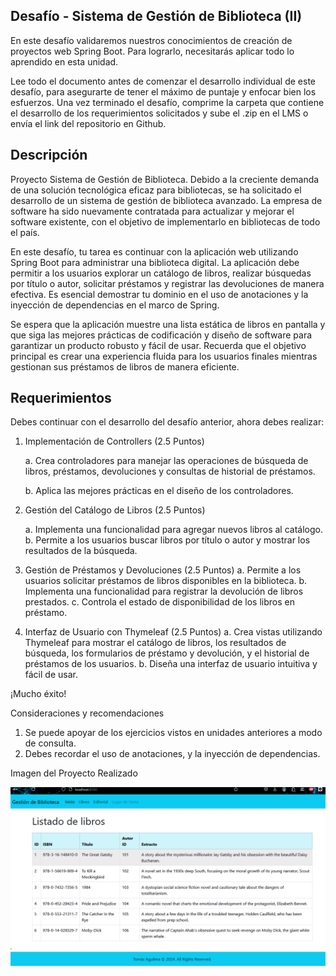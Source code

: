 Desafío - Sistema de Gestión de Biblioteca (II)
--
En este desafío validaremos nuestros conocimientos de creación de proyectos web Spring
Boot. Para lograrlo, necesitarás aplicar todo lo aprendido en esta unidad.

Lee todo el documento antes de comenzar el desarrollo individual de este desafío, para
asegurarte de tener el máximo de puntaje y enfocar bien los esfuerzos. 
Una vez terminado el desafío, comprime la carpeta que contiene el desarrollo de los requerimientos solicitados y
sube el .zip en el LMS o envía el link del repositorio en Github.

Descripción
-
Proyecto Sistema de Gestión de Biblioteca.
Debido a la creciente demanda de una solución tecnológica eficaz para bibliotecas, se ha
solicitado el desarrollo de un sistema de gestión de biblioteca avanzado. 
La empresa de software ha sido nuevamente contratada para actualizar y mejorar el software existente, con
el objetivo de implementarlo en bibliotecas de todo el país.

En este desafío, tu tarea es continuar con la aplicación web utilizando Spring Boot para
administrar una biblioteca digital. 
La aplicación debe permitir a los usuarios explorar un catálogo de libros, realizar búsquedas por título o autor, solicitar préstamos y registrar las
devoluciones de manera efectiva. Es esencial demostrar tu dominio en el uso de anotaciones y la inyección de dependencias en el marco de Spring.

Se espera que la aplicación muestre una lista estática de libros en pantalla y que siga las
mejores prácticas de codificación y diseño de software para garantizar un producto robusto
y fácil de usar. 
Recuerda que el objetivo principal es crear una experiencia fluida para los
usuarios finales mientras gestionan sus préstamos de libros de manera eficiente.

Requerimientos
--
Debes continuar con el desarrollo del desafío anterior, ahora debes realizar:

1. Implementación de Controllers (2.5 Puntos)

   a. Crea controladores para manejar las operaciones de búsqueda de libros,
      préstamos, devoluciones y consultas de historial de préstamos.
   
   b. Aplica las mejores prácticas en el diseño de los controladores.


2. Gestión del Catálogo de Libros (2.5 Puntos)

   a. Implementa una funcionalidad para agregar nuevos libros al catálogo.
   b. Permite a los usuarios buscar libros por título o autor y mostrar los resultados
   de la búsqueda.


3. Gestión de Préstamos y Devoluciones (2.5 Puntos)
   a. Permite a los usuarios solicitar préstamos de libros disponibles en la
   biblioteca.
   b. Implementa una funcionalidad para registrar la devolución de libros
   prestados.
   c. Controla el estado de disponibilidad de los libros en préstamo.


4. Interfaz de Usuario con Thymeleaf (2.5 Puntos)
   a. Crea vistas utilizando Thymeleaf para mostrar el catálogo de libros, los
   resultados de búsqueda, los formularios de préstamo y devolución, y el
   historial de préstamos de los usuarios.
   b. Diseña una interfaz de usuario intuitiva y fácil de usar.


¡Mucho éxito!


   Consideraciones y recomendaciones
1. Se puede apoyar de los ejercicios vistos en unidades anteriores a modo de
   consulta.
2. Debes recordar el uso de anotaciones, y la inyección de dependencias.

Imagen del Proyecto Realizado

![img.png](img.png)
 
